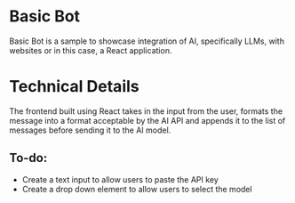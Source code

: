# Basic Bot

Basic Bot is a sample to showcase integration of AI, specifically LLMs, with websites or in this case, a React application.

# Technical Details

The frontend built using React takes in the input from the user, formats the message into a format acceptable by the AI API and appends it to the list of messages before sending it to the AI model.

## To-do:

- Create a text input to allow users to paste the API key
- Create a drop down element to allow users to select the model
